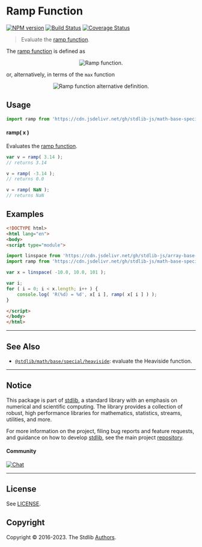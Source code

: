 <!--

@license Apache-2.0

Copyright (c) 2018 The Stdlib Authors.

Licensed under the Apache License, Version 2.0 (the "License");
you may not use this file except in compliance with the License.
You may obtain a copy of the License at

   http://www.apache.org/licenses/LICENSE-2.0

Unless required by applicable law or agreed to in writing, software
distributed under the License is distributed on an "AS IS" BASIS,
WITHOUT WARRANTIES OR CONDITIONS OF ANY KIND, either express or implied.
See the License for the specific language governing permissions and
limitations under the License.

-->

# Ramp Function

[![NPM version][npm-image]][npm-url] [![Build Status][test-image]][test-url] [![Coverage Status][coverage-image]][coverage-url] <!-- [![dependencies][dependencies-image]][dependencies-url] -->

> Evaluate the [ramp function][ramp-function].

<section class="intro">

The [ramp function][ramp-function] is defined as

<!-- <equation class="equation" label="eq:ramp_function" align="center" raw="R(x) = \begin{cases} x & \textrm{if}\ x \geq 0 \\ 0 & \textrm{if}\ x \lt 0\end{cases}" alt="Ramp function."> -->

<div class="equation" align="center" data-raw-text="R(x) = \begin{cases} x &amp; \textrm{if}\ x \geq 0 \\ 0 &amp; \textrm{if}\ x \lt 0\end{cases}" data-equation="eq:ramp_function">
    <img src="https://cdn.jsdelivr.net/gh/stdlib-js/stdlib@bb29798906e119fcb2af99e94b60407a270c9b32/lib/node_modules/@stdlib/math/base/special/ramp/docs/img/equation_ramp_function.svg" alt="Ramp function.">
    <br>
</div>

<!-- </equation> -->

or, alternatively, in terms of the `max` function

<!-- <equation class="equation" label="eq:ramp_function_alternative_defn" align="center" raw="R(x) = \operatorname{max}( x, 0 )" alt="Ramp function alternative definition."> -->

<div class="equation" align="center" data-raw-text="R(x) = \operatorname{max}( x, 0 )" data-equation="eq:ramp_function_alternative_defn">
    <img src="https://cdn.jsdelivr.net/gh/stdlib-js/stdlib@bb29798906e119fcb2af99e94b60407a270c9b32/lib/node_modules/@stdlib/math/base/special/ramp/docs/img/equation_ramp_function_alternative_defn.svg" alt="Ramp function alternative definition.">
    <br>
</div>

<!-- </equation> -->

</section>

<!-- /.intro -->



<section class="usage">

## Usage

```javascript
import ramp from 'https://cdn.jsdelivr.net/gh/stdlib-js/math-base-special-ramp@esm/index.mjs';
```

#### ramp( x )

Evaluates the [ramp function][ramp-function].

```javascript
var v = ramp( 3.14 );
// returns 3.14

v = ramp( -3.14 );
// returns 0.0

v = ramp( NaN );
// returns NaN
```

</section>

<!-- /.usage -->

<section class="examples">

## Examples

<!-- eslint no-undef: "error" -->

```html
<!DOCTYPE html>
<html lang="en">
<body>
<script type="module">

import linspace from 'https://cdn.jsdelivr.net/gh/stdlib-js/array-base-linspace@esm/index.mjs';
import ramp from 'https://cdn.jsdelivr.net/gh/stdlib-js/math-base-special-ramp@esm/index.mjs';

var x = linspace( -10.0, 10.0, 101 );

var i;
for ( i = 0; i < x.length; i++ ) {
    console.log( 'R(%d) = %d', x[ i ], ramp( x[ i ] ) );
}

</script>
</body>
</html>
```

</section>

<!-- /.examples -->

<!-- C interface documentation. -->



<!-- Section for related `stdlib` packages. Do not manually edit this section, as it is automatically populated. -->

<section class="related">

* * *

## See Also

-   <span class="package-name">[`@stdlib/math/base/special/heaviside`][@stdlib/math/base/special/heaviside]</span><span class="delimiter">: </span><span class="description">evaluate the Heaviside function.</span>

</section>

<!-- /.related -->

<!-- Section for all links. Make sure to keep an empty line after the `section` element and another before the `/section` close. -->


<section class="main-repo" >

* * *

## Notice

This package is part of [stdlib][stdlib], a standard library with an emphasis on numerical and scientific computing. The library provides a collection of robust, high performance libraries for mathematics, statistics, streams, utilities, and more.

For more information on the project, filing bug reports and feature requests, and guidance on how to develop [stdlib][stdlib], see the main project [repository][stdlib].

#### Community

[![Chat][chat-image]][chat-url]

---

## License

See [LICENSE][stdlib-license].


## Copyright

Copyright &copy; 2016-2023. The Stdlib [Authors][stdlib-authors].

</section>

<!-- /.stdlib -->

<!-- Section for all links. Make sure to keep an empty line after the `section` element and another before the `/section` close. -->

<section class="links">

[npm-image]: http://img.shields.io/npm/v/@stdlib/math-base-special-ramp.svg
[npm-url]: https://npmjs.org/package/@stdlib/math-base-special-ramp

[test-image]: https://github.com/stdlib-js/math-base-special-ramp/actions/workflows/test.yml/badge.svg?branch=main
[test-url]: https://github.com/stdlib-js/math-base-special-ramp/actions/workflows/test.yml?query=branch:main

[coverage-image]: https://img.shields.io/codecov/c/github/stdlib-js/math-base-special-ramp/main.svg
[coverage-url]: https://codecov.io/github/stdlib-js/math-base-special-ramp?branch=main

<!--

[dependencies-image]: https://img.shields.io/david/stdlib-js/math-base-special-ramp.svg
[dependencies-url]: https://david-dm.org/stdlib-js/math-base-special-ramp/main

-->

[chat-image]: https://img.shields.io/gitter/room/stdlib-js/stdlib.svg
[chat-url]: https://gitter.im/stdlib-js/stdlib/

[stdlib]: https://github.com/stdlib-js/stdlib

[stdlib-authors]: https://github.com/stdlib-js/stdlib/graphs/contributors

[umd]: https://github.com/umdjs/umd
[es-module]: https://developer.mozilla.org/en-US/docs/Web/JavaScript/Guide/Modules

[deno-url]: https://github.com/stdlib-js/math-base-special-ramp/tree/deno
[umd-url]: https://github.com/stdlib-js/math-base-special-ramp/tree/umd
[esm-url]: https://github.com/stdlib-js/math-base-special-ramp/tree/esm
[branches-url]: https://github.com/stdlib-js/math-base-special-ramp/blob/main/branches.md

[stdlib-license]: https://raw.githubusercontent.com/stdlib-js/math-base-special-ramp/main/LICENSE

[ramp-function]: https://en.wikipedia.org/wiki/Ramp_function

<!-- <related-links> -->

[@stdlib/math/base/special/heaviside]: https://github.com/stdlib-js/math-base-special-heaviside/tree/esm

<!-- </related-links> -->

</section>

<!-- /.links -->
